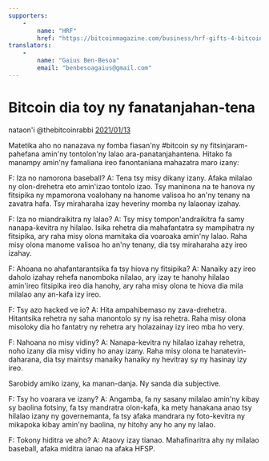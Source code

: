 ```yaml
---
supporters: 
    - 
        name: "HRF"
        href: "https://bitcoinmagazine.com/business/hrf-gifts-4-bitcoin-to-bitcoin-projects"
translators: 
    - 
        name: "Gaius Ben-Besoa"
        email: "benbesoagaius@gmail.com"
---
```

# Bitcoin dia toy ny fanatanjahan-tena

nataon'i @thebitcoinrabbi [2021/01/13](https://twitter.com/thebitcoinrabbi/status/1349445548500262916)

<LanguageDropdown/>

Matetika aho no nanazava ny fomba fiasan'ny #bitcoin sy ny fitsinjaram-pahefana amin'ny tontolon'ny lalao ara-panatanjahantena. Hitako fa manampy amin'ny famaliana ireo fanontaniana mahazatra maro izany:

F: Iza no namorona baseball?
A: Tena tsy misy dikany izany. Afaka milalao ny olon-drehetra eto amin'izao tontolo izao. Tsy maninona na te hanova ny fitsipika ny mpamorona voalohany na hanome valisoa ho an'ny tenany na zavatra hafa. Tsy miraharaha izay heveriny momba ny lalaonay izahay.

F: Iza no miandraikitra ny lalao?
A: Tsy misy tompon'andraikitra fa samy nanapa-kevitra ny hilalao. Isika rehetra dia mahafantatra sy mampihatra ny fitsipika, ary raha misy olona mamitaka dia voaroaka amin'ny lalao. Raha misy olona manome valisoa ho an'ny tenany, dia tsy miraharaha azy ireo izahay.

F: Ahoana no ahafantarantsika fa tsy hiova ny fitsipika?
A: Nanaiky azy ireo daholo izahay rehefa nanomboka nilalao, ary izay te hanohy hilalao amin'ireo fitsipika ireo dia hanohy, ary raha misy olona te hiova dia mila milalao any an-kafa izy ireo.

F: Tsy azo hacked ve io?
A: Hita ampahibemaso ny zava-drehetra. Hitantsika rehetra ny saha manontolo sy ny isa rehetra. Raha misy olona misoloky dia ho fantatry ny rehetra ary holazainay izy ireo mba ho very.

F: Nahoana no misy vidiny?
A: Nanapa-kevitra ny hilalao izahay rehetra, noho izany dia misy vidiny ho anay izany. Raha misy olona te hanatevin-daharana, dia tsy maintsy manaiky hanaiky ny hevitray sy ny hasinay izy ireo.

Sarobidy amiko izany, ka manan-danja. Ny sanda dia subjective.

F: Tsy ho voarara ve izany?
A: Angamba, fa ny sasany milalao amin'ny kibay sy baolina fotsiny, fa tsy mandratra olon-kafa, ka mety hanakana anao tsy hilalao izany ny governemanta, fa tsy afaka mandrara ny foto-kevitra ny mikapoka kibay amin'ny baolina, ny hitohy any ho any ny lalao.

F: Tokony hiditra ve aho?
A: Ataovy izay tianao. Mahafinaritra ahy ny milalao baseball, afaka miditra ianao na afaka HFSP.